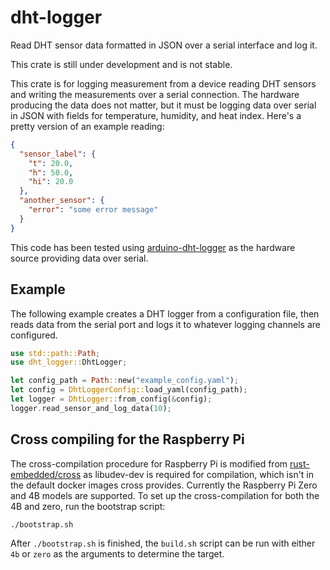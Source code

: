 # dht-logger
Read DHT sensor data formatted in JSON over a serial interface and log it.

This crate is still under development and is not stable.

This crate is for logging measurement from a device reading DHT sensors and
writing the measurements over a serial connection. The hardware producing the
data does not matter, but it must be logging data over serial in JSON with
fields for temperature, humidity, and heat index. Here's a pretty version of an
example reading:
```json
{
  "sensor_label": {
    "t": 20.0,
    "h": 50.0,
    "hi": 20.0
  },
  "another_sensor": {
    "error": "some error message"
  }
}
```

This code has been tested using
[arduino-dht-logger](https://github.com/domagalski/arduino-dht-logger) as the
hardware source providing data over serial.

## Example

The following example creates a DHT logger from a configuration file, then
reads data from the serial port and logs it to whatever logging channels are
configured.

```rust
use std::path::Path;
use dht_logger::DhtLogger;

let config_path = Path::new("example_config.yaml");
let config = DhtLoggerConfig::load_yaml(config_path);
let logger = DhtLogger::from_config(&config);
logger.read_sensor_and_log_data(10);
```

## Cross compiling for the Raspberry Pi

The cross-compilation procedure for Raspberry Pi is modified from
[rust-embedded/cross](https://github.com/rust-embedded/cross) as libudev-dev is
required for compilation, which isn't in the default docker images cross
provides. Currently the Raspberry Pi Zero and 4B models are supported. To set
up the cross-compilation for both the 4B and zero, run the bootstrap script:
```
./bootstrap.sh
```

After `./bootstrap.sh` is finished, the `build.sh` script can be run with
either `4b` or `zero` as the arguments to determine the target.
